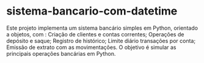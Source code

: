 # sistema-bancario-com-datetime
Este projeto implementa um sistema bancário simples em Python, orientado a objetos, com :  Criação de clientes e contas correntes;  Operações de depósito e saque;  Registro de histórico;  Limite diário  transações por conta;  Emissão de extrato com  as movimentações.  O objetivo é simular as principais operações bancárias em Python.
